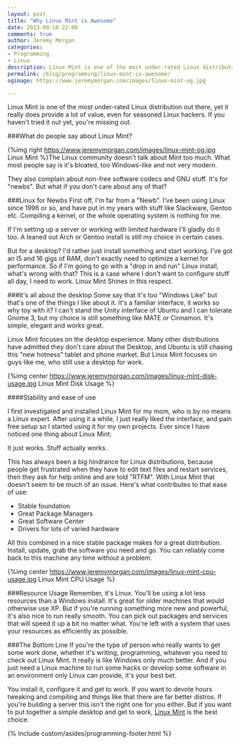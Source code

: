 ```yaml
---
layout: post
title: "Why Linux Mint is Awesome"
date: 2013-09-10 22:08
comments: true
author: Jeremy Morgan
categories: 
- Programming
- Linux
description: Linux Mint is one of the most under-rated Linux distribution out there, yet it really does provide a lot of value, even for seasoned Linux hackers. If you haven't tried it out yet, you're missing out. 
permalink: /blog/programming/linux-mint-is-awesome/
ogimage: https://www.jeremymorgan.com/images/linux-mint-og.jpg

---
```

Linux Mint is one of the most under-rated Linux distribution out there, yet it really does provide a lot of value, even for seasoned Linux hackers. If you haven't tried it out yet, you're missing out. 

<!-- more -->

###What do people say about Linux Mint? 

{%img right https://www.jeremymorgan.com/images/linux-mint-og.jpg Linux Mint %}The Linux community doesn't talk about Mint too much. What most people say is it's bloated, too Windows-like and not very modern. 

They also complain about non-free software codecs and GNU stuff. It's for "newbs". But what if you don't care about any of that?

###Linux for Newbs
First off, I'm far from a "Newb". I've been using Linux since 1996 or so, and have put in my years with stuff like Slackware, Gentoo etc. Compiling a kernel, or the whole operating system is nothing for me. 

If I'm setting up a server or working with limited hardware I'll gladly do it too. A leaned out Arch or Gentoo install is still my choice in certain cases.

But for a desktop? I'd rather just install something and start working. I've got an I5 and 16 gigs of RAM, don't exactly need to optimize a kernel for performance. So if I'm going to go with a "drop in and run" Linux install, what's wrong with that? This is a case where I don't want to configure stuff all day, I need to work. Linux Mint Shines in this respect. 

###It's all about the desktop
Some say that it's too "Windows Like" but that's one of the things I like about it. It's a familiar interface, it works so why toy with it? I can't stand the Unity interface of Ubuntu and I can tolerate Gnome 3, but my choice is still something like MATE or Cinnamon. It's simple, elegant and works great.

Linux Mint focuses on the desktop experience. Many other distributions have admitted they don't care about the Desktop, and Ubuntu is still chasing this "new hotness" tablet and phone market. But Linux Mint focuses on guys like me, who still use a desktop for work. 

{%img center https://www.jeremymorgan.com/images/linux-mint-disk-usage.jpg Linux Mint Disk Usage %}

####Stability and ease of use

I first investigated and installed Linux Mint for my mom, who is by no means a Linux expert. After using it a while, I just really liked the interface, and pain free setup so I started using it for my own projects. Ever since I have noticed one thing about Linux Mint:

It just works. Stuff actually works. 

This has always been a big hindrance for Linux distributions, because people get frustrated when they have to edit text files and restart services, then they ask for help online and are told "RTFM". With Linux Mint that doesn't seem to be much of an issue. Here's what contributes to that ease of use:

* Stable foundation
* Great Package Managers
* Great Software Center
* Drivers for lots of varied hardware

All this combined in a nice stable package makes for a great distribution. Install, update, grab the software you need and go. You can reliably come back to this machine any time without a problem. 

{%img center https://www.jeremymorgan.com/images/linux-mint-cpu-usage.jpg Linux Mint CPU Usage %}

###Resource Usage
Remember, it's Linux. You'll be using a lot less resources than a Windows install. It's great for older machines that would otherwise use XP. But if you're running something more new and powerful, it's also nice to run really smooth. You can pick out packages and services that will speed it up a bit no matter what. You're left with a system that uses your resources as efficiently as possible. 

###The Bottom Line
If you're the type of person who really wants to get some work done, whether it's writing, programming, whatever you need to check out Linux Mint. It really is like Windows only much better. And if you just need a Linux machine to run some hacks or develop some software in an environment only Linux can provide, it's your best bet. 

You install it, configure it and get to work. If you want to devote hours tweaking and compiling and things like that there are far better distros. If you're building a server this isn't the right one for you either. But if you want to put together a simple desktop and get to work, <a href="http://www.linuxmint.com/download.php" target="_blank">Linux Mint</a> is the best choice. 

{% include custom/asides/programming-footer.html %}

